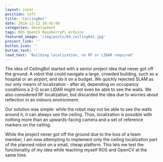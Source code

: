 ```yaml
---
layout: inner
position: left
title: 'CeilingBot'
date: 2018-12-12 16:45:00
categories: development
tags: ROS OpenCV RaspberryPi Arduino
featured_image: '/img/posts/04_ceilingbot.jpg'
project_link: ''
button_icon: ''
button_text: ''
lead_text: 'Building localization, no RF or LIDAR required'
---
```


The idea of CeilingBot started with a senior project idea that never got off the ground: A robot that could navigate a large, crowded building, such as a hospital or an airport, and do it on a budget.  We quickly rejected SLAM as our only means of localization - after all, depending on occupancy conditions a 2-D scan LIDAR might not even be able to see the walls.  We also considered RF localization, but discarded the idea due to worries about reflection in an indoors environment.

Our solution was simple: while the robot may not be able to see the walls around it, it can always see the ceiling.  Thus, localization is possible with nothing more than an upwards-facing camera and a set of reference markers on the ceiling.

While the project never got off the ground due to the loss of a team member, I am now attempting to implement only the ceiling localization part of the planned robot on a small, cheap platform.  This lets me test the functionality of my idea while teaching myself ROS and OpenCV at the same time.
